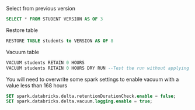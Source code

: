 Select from previous version
```sql
SELECT * FROM STUDENT VERSION AS OF 3
```

Restore table 
```sql
RESTORE TABLE students to VERSION AS OF 8
```

Vacuum table
```sql
VACUUM students RETAIN 0 HOURS
VACUUM students RETAIN 0 HOURS DRY RUN --Test the run without applying it
```

You will need to overwrite some spark settings to enable vacuum with a value less than 168 hours
```sql
SET spark.databricks.delta.retentionDurationCheck.enable = false;
SET spark.databricks.delta.vacuum.logging.enable = true;
```
